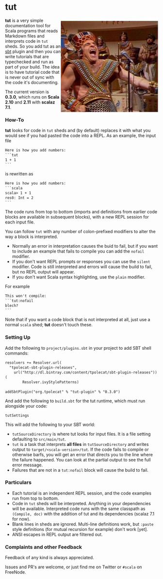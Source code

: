 # tut 

<img alt="How'd you get so funky?" align=right src="tut.jpg"/>

**tut** is a very simple documentation tool for Scala programs that reads Markdown files and interprets code in `tut` sheds. So you add tut as an [sbt](http://scala-sbt.org) plugin and then you can write tutorials that are typechecked and run as part of your build. The idea is to have tutorial code that is never out of sync with the code it's documenting.

The current version is **0.3.0**, which runs on **Scala 2.10** and **2.11** with **scalaz 7.1**.

### How-To

**tut** looks for code in `tut` sheds and (by default) replaces it with what you would see if you had pasted the code into a REPL. As an example, the input file

    Here is how you add numbers:
    ```tut
    1 + 1
    ```

is rewritten as

    Here is how you add numbers:
    ```scala
    scala> 1 + 1
    res0: Int = 2    
    ```

The code runs from top to bottom (imports and definitions from earlier code blocks are available in subsequent blocks), with a new REPL session for each input file.

You can follow `tut` with any number of colon-prefixed modifiers to alter the way a block is interpreted.

- Normally an error in interpretation causes the buid to fail, but if you want to include an example that fails to compile you can add the `nofail` modifier.
- If you don't want REPL prompts or responses you can use the `silent` modifier. Code is still interpreted and errors will cause the build to fail, but no REPL output will appear.
- If you don't want Scala syntax highlighting, use the `plain` modifier.

For example

    This won't compile:
    ```tut:nofail
    blech?
    ```

Note that if you want a code block that is not interpreted at all, just use a normal `scala` shed; **tut** doesn't touch these.

### Setting Up

Add the following to `project/plugins.sbt` in your project to add SBT shell commands:

    resolvers += Resolver.url(
      "tpolecat-sbt-plugin-releases",
        url("http://dl.bintray.com/content/tpolecat/sbt-plugin-releases"))(
            Resolver.ivyStylePatterns)

    addSbtPlugin("org.tpolecat" % "tut-plugin" % "0.3.0")

And add the following to `build.sbt` for the tut runtime, which must run alongside your code:

    tutSettings

This will add the following to your SBT world:

- `tutSourceDirectory` is where tut looks for input files. It is a file setting defaulting to `src/main/tut`.
- `tut` is a task that interprets **all files** in `tutSourceDirectory` and writes output to `target/<scala-version>/tut`. If the code fails to compile or otherwise barfs, you will get an error that directs you to the line where the failure happened. You can look at the partial output to see the full error message.
- Failures that are not in a `tut:nofail` block will cause the build to fail.

### Particulars

- Each tutorial is an independent REPL session, and the code examples run from top to bottom.
- Code in `tut` sheds will be interpreted. Anything in your dependencies will be available. Interpreted code runs with the same classpath as `(Compile, doc)` with the addition of tut and its dependencies (scalaz 7.1 for now).
- Blank lines in sheds are ignored. Multi-line definitions work, but `:paste` style definitions (for mutual recursion for example) don't work [yet].
- ANSI escapes in REPL output are filtered out.

### Complaints and other Feedback

Feedback of any kind is always appreciated. 

Issues and PR's are welcome, or just find me on Twitter or `#scala` on FreeNode.


